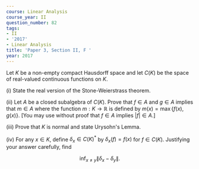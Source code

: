 ```yaml
---
course: Linear Analysis
course_year: II
question_number: 82
tags:
- II
- '2017'
- Linear Analysis
title: 'Paper 3, Section II, F '
year: 2017
---
```




Let $K$ be a non-empty compact Hausdorff space and let $C(K)$ be the space of real-valued continuous functions on $K$.

(i) State the real version of the Stone-Weierstrass theorem.

(ii) Let $A$ be a closed subalgebra of $C(K)$. Prove that $f \in A$ and $g \in A$ implies that $m \in A$ where the function $m: K \rightarrow \mathbb{R}$ is defined by $m(x)=\max \{f(x), g(x)\}$. [You may use without proof that $f \in A$ implies $|f| \in A$.]

(iii) Prove that $K$ is normal and state Urysohn's Lemma.

(iv) For any $x \in K$, define $\delta_{x} \in C(K)^{*}$ by $\delta_{x}(f)=f(x)$ for $f \in C(K)$. Justifying your answer carefully, find

$$\inf _{x \neq y}\left\|\delta_{x}-\delta_{y}\right\| .$$